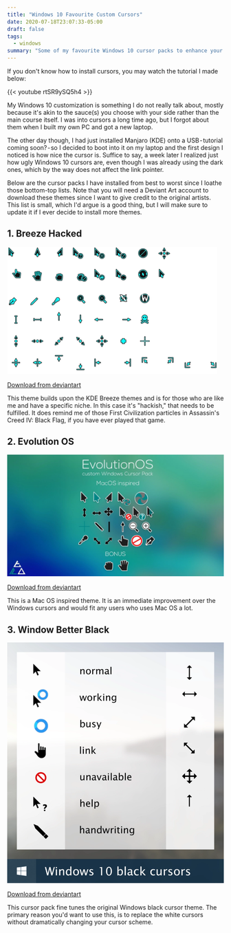 ```yaml
---
title: "Windows 10 Favourite Custom Cursors"
date: 2020-07-18T23:07:33-05:00
draft: false
tags:
  - windows
summary: "Some of my favourite Windows 10 cursor packs to enhance your desktop's aesthetic. Themes like 'Breeze Hacked,' 'Evolution OS,' and 'Window Better Black.' Learn how to customize your cursor experience."
---
```


If you don't know how to install cursors, you may watch the tutorial I made below:

{{< youtube rtSR9ySQ5h4 >}}

My Windows 10 customization is something I do not really talk about, mostly because it's akin to the sauce(s) you choose with your side rather than the main course itself. I was into cursors a long time ago, but I forgot about them when I built my own PC and got a new laptop.

The other day though, I had just installed Manjaro (KDE) onto a USB - tutorial coming soon? - so I decided to boot into it on my laptop and the first design I noticed is how nice the cursor is. Suffice to say, a week later I realized just how ugly Windows 10 cursors are, even though I was already using the dark ones, which by the way does not affect the link pointer.

Below are the cursor packs I have installed from best to worst since I loathe those bottom-top lists. Note that you will need a Deviant Art account to download these themes since I want to give credit to the original artists. This list is small, which I'd argue is a good thing, but I will make sure to update it if I ever decide to install more themes.

## 1. Breeze Hacked

![Breeze Hacked](/images/windows-10-favorite-cursors/breeze-hacked.webp)

[Download from deviantart](https://www.deviantart.com/en-ryuu/art/Breeze-Hacked-Cursor-For-Windows-752551821)

This theme builds upon the KDE Breeze themes and is for those who are like me and have a specific niche.
In this case it's "hackish," that needs to be fulfilled. It does remind me of those First Civilization particles in Assassin's Creed IV: Black Flag, if you have ever played that game.

## 2. Evolution OS

![Evolution OS](/images/windows-10-favorite-cursors/evolution-os.webp)

[Download from deviantart](https://www.deviantart.com/sk-studios-design/art/EvolutionOS-Custom-Cursors-for-Windows-648438877)

This is a Mac OS inspired theme. It is an immediate improvement over the Windows cursors and would fit any users who uses Mac OS a lot.

## 3. Window Better Black

![Window Better Black](/images/windows-10-favorite-cursors/windows-better-black.webp)

[Download from deviantart](https://www.deviantart.com/twipeep/art/Windows-10-cursor-black-version-572437583)

This cursor pack fine tunes the original Windows black cursor theme. The primary reason you'd want to use this, is to replace the white cursors without dramatically changing your cursor scheme.
